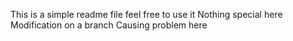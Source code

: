 This is a simple readme file
feel free to use it
Nothing special here
Modification on a branch
Causing problem here